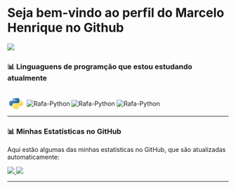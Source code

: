 # Seja bem-vindo ao perfil do Marcelo Henrique no Github
<p>
<img loading="lazy" src="http://img.shields.io/static/v1?label=STATUS&message=APRENDENDO&color=GREEN&style=for-the-badge"/>
</p>

### 📊 Linguaguens de programção que estou estudando atualmente
<div style="display: inline_block"><br>
  <img align="center" alt="Rafa-Python" height="30" width="40" src="https://raw.githubusercontent.com/devicons/devicon/master/icons/python/python-original.svg">
  <img align="center" alt="Rafa-Python" height="30" width="40" src="https://cdn.jsdelivr.net/gh/devicons/devicon@latest/icons/java/java-original.svg" />
  <img align="center" alt="Rafa-Python" height="30" width="40"  src="https://cdn.jsdelivr.net/gh/devicons/devicon@latest/icons/html5/html5-original.svg" />
  <img align="center" alt="Rafa-Python" height="30" width="40"   src="https://cdn.jsdelivr.net/gh/devicons/devicon@latest/icons/css3/css3-plain.svg" />
</div>

---

### 📊 Minhas Estatísticas no GitHub

Aqui estão algumas das minhas estatísticas no GitHub, que são atualizadas automaticamente:

<div>
<a href="https://github.com/Marcelo-Henrique0">
<img loading="lazy" height="180em" src="https://github-readme-stats.vercel.app/api/top-langs/?username=Marcelo-Henrique0&layout=compact&langs_count=7&theme=dracula"/>
<img loading="lazy" height="180em" src="https://github-readme-stats.vercel.app/api?username=Marcelo-Henrique0&show_icons=true&theme=dracula&include_all_commits=true&count_private=true"/>
</div>

---
